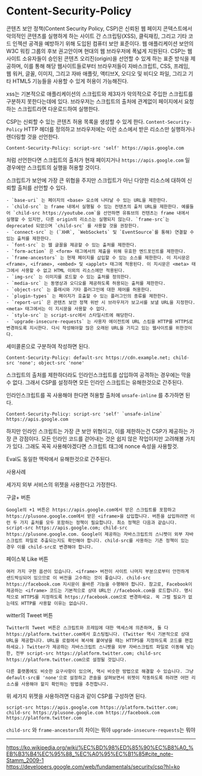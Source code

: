 # Content-Security-Policy

콘텐츠 보안 정책(Content Security Policy, CSP)은 신뢰된 웹 페이지 콘텍스트에서 악의적인 콘텐츠를 실행하게 하는 사이트 간 스크립팅(XSS), 클릭재킹, 그리고 기타 코드 인젝션 공격을 예방하기 위해 도입된 컴퓨터 보안 표준이다.
웹 애플리케이션 보안의 W3C 워킹 그룹의 후보 권고안이며 현대의 웹 브라우저에 폭넓게 지원된다.
CSP는 웹사이트 소유자들이 승인된 콘텐츠 오리진(origin)을 선언할 수 있게 하는 표준 방식을 제공하며, 이를 통해 해당 웹사이트들로부터 브라우저들이 자바스크립트, CSS, 프레임, 웹 워커, 글꼴, 이미지, 그리고 자바 애플릿, 액티브X, 오디오 및 비디오 파일, 그리고 기타 HTML5 기능들을 사용할 수 있게 허용이 가능해진다.

xss는 기본적으로 애플리케이션의 스크립트와 제3자가 악의적으로 주입한 스크립트를 구분하지 못한다는데에 있다.
브라우저는 스크립트의 출처에 관계없이 페이지에서 요청하는 스크립트라면 다운로드하여 실행한다.

CSP는 신뢰할 수 있는 콘텐츠 허용 목록을 생성할 수 있게 한다.
`Content-Security-Policy` HTTP 헤더를 정의하고 브라우저에는 이런 소스에서 받은 리소스만 실행하거나 렌더링할 것을 선언한다. 

```
Content-Security-Policy: script-src 'self' https://apis.google.com
```

처럼 선언한다면 스크립트의 출처가 현재 페이지거나 `https://apis.google.com` 일 경우에만 스크립트의 실행을 허용할 것이다.

스크립트가 보안에 가장 큰 위협을 주지만 스크립트가 아닌 다양한 리소스에 대하여 신뢰할 출처를 선언할 수 있다.

```
- `base-uri` 는 페이지의 <base> 요소에 나타날 수 있는 URL을 제한한다.
- `child-src` 는 frame 내에서 실행될 수 있는 컨텐츠의 출처 URL을 제한한다. 예를들어 `child-src https://youtube.com`을 선언하면 유튜브의 컨텐츠는 frame 내에서 실행할 수 있지만, 다른 origin의 리소스는 실행되지 않는다. `frame-src`는 deprecated 되었으며 `child-src` 를 사용할 것을 권장한다.
- `connect-src` 는 (`XHR`, `WebSockets` 및 `EventSource`를 통해) 연결할 수 있는 출처를 제한한다.
- `font-src` 는 웹 글꼴을 제공할 수 있는 출처를 제한한다.
- `form-action` 은 <form> 태그에서의 제출을 위해 유효한 엔드포인트를 제한한다.
- `frame-ancestors` 는 현재 페이지를 삽입할 수 있는 소스를 제한한다. 이 지시문은 <frame>, <iframe>, <embed> 및 <applet> 태그에 적용된다. 이 지시문은 <meta> 태그에서 사용할 수 없고 HTML 이외의 리소스에만 적용된다.
- `img-src` 는 이미지를 로드할 수 있는 출처를 정의한다.
- `media-src` 는 동영상과 오디오를 제공하도록 허용되는 출처를 제한한다.
- `object-src` 는 플래시와 기타 플러그인에 대한 제어를 허용한다.
- `plugin-types` 는 페이지가 호출할 수 있는 플러그인의 종류를 제한한다.
- `report-uri` 은 콘텐츠 보안 정책 위반 시 브라우저가 보고서를 보낼 URL을 지정한다. <meta> 태그에서는 이 지시문을 사용할 수 없다.
- `style-src` 는 script-src에서 스타일시트에 해당한다.
- `upgrade-insecure-requests` 는 사용자 에이전트에 URL 스킴을 HTTP를 HTTPS로 변경하도록 지시한다. 다시 작성해야할 많은 오래된 URL을 가지고 있는 웹사이트를 위한것이다.
```
  
세미콜론으로 구분하여 작성하면 된다.
  
```
Content-Security-Policy: default-src https://cdn.example.net; child-src 'none'; object-src 'none'
```

스크립트의 출처를 제한하더라도 인라인스크립트를 삽입하여 공격하는 경우에는 막을 수 없다.
그래서 CSP를 설정하면 모든 인라인 스크립트는 유해한것으로 간주된다.
  
인라인스크립트를 꼭 사용해야 한다면 허용할 출처에 `unsafe-inline` 를 추가하면 된다.
  
```
Content-Security-Policy: script-src 'self' `unsafe-inline` https://apis.google.com
```  

하지만 인라인 스크립트는 가장 큰 보안 위협이고, 이를 제한하는건 CSP가 제공하는 가장 큰 강점이다. 모든 인라인 코드를 걷어내는 것은 쉽지 않은 작업이지만 고려해볼 가치가 있다.
그래도 꼭꼭 사용해야겠다면 스크립트 태그에 nonce 속성을 사용할것.
  
Eval도 동일한 맥락에서 유해한것으로 간주된다.
  

사용사례

세가지 외부 서비스의 위젯을 사용한다고 가정한다.

구글+ 버튼

```
Google의 +1 버튼은 https://apis.google.com에서 받은 스크립트를 포함하고 https://plusone.google.com에서 받은 <iframe>을 삽입합니다. 버튼을 삽입하려면 이런 두 가지 출처를 모두 포함하는 정책이 필요합니다. 최소 정책은 다음과 같습니다. script-src https://apis.google.com; child-src https://plusone.google.com. Google이 제공하는 자바스크립트의 스니펫이 외부 자바스크립트 파일로 추출되는지도 확인해야 합니다. child-src를 사용하는 기존 정책이 있는 경우 이를 child-src로 변경해야 합니다.
```

페이스북 Like 버튼

```
여러 가지 구현 옵션이 있습니다. <iframe> 버전이 사이트 나머지 부분으로부터 안전하게 샌드박싱되어 있으므로 이 버전을 고수하는 것이 좋습니다. child-src https://facebook.com 지시문이 올바른 기능을 수행해야 합니다. 참고로, Facebook이 제공하는 <iframe> 코드는 기본적으로 상대 URL인 //facebook.com을 로드합니다. 명시적으로 HTTPS를 지정하도록 https://facebook.com으로 변경하세요. 꼭 그럴 필요가 없는데도 HTTP를 사용할 이유는 없습니다.
```  

witter의 Tweet 버튼

```
Twitter의 Tweet 버튼은 스크립트와 프레임에 대한 액세스에 의존하며, 둘 다 https://platform.twitter.com에서 호스팅됩니다. (Twitter 역시 기본적으로 상대 URL을 제공합니다. URL을 로컬에서 복사해 붙여넣을 때는 HTTPS를 지정하도록 코드를 편집하세요.) Twitter가 제공하는 자바스크립트 스니펫을 외부 자바스크립트 파일로 이동해 넣는 한, 전부 script-src https://platform.twitter.com; child-src https://platform.twitter.com으로 설정될 것입니다.

다른 플랫폼에도 비슷한 요구사항이 있으며, 역시 비슷한 방법으로 해결할 수 있습니다. 그냥 default-src를 'none'으로 설정하고 콘솔을 살펴보면서 위젯이 작동하도록 하려면 어떤 리소스를 사용해야 할지 확인하는 방법을 추천합니다.
```

위 세가지 위젯을 사용하려면 다음과 같이 CSP를 구성하면 된다.

```
script-src https://apis.google.com https://platform.twitter.com; child-src https://plusone.google.com https://facebook.com https://platform.twitter.com
```

  
`child-src` 와 `frame-ancestors`의 차이는 뭐야
`upgrade-insecure-requests`는 뭐야

---
https://ko.wikipedia.org/wiki/%EC%BD%98%ED%85%90%EC%B8%A0_%EB%B3%B4%EC%95%88_%EC%A0%95%EC%B1%85#cite_note-Stamm_2009-1
https://developers.google.com/web/fundamentals/security/csp?hl=ko
